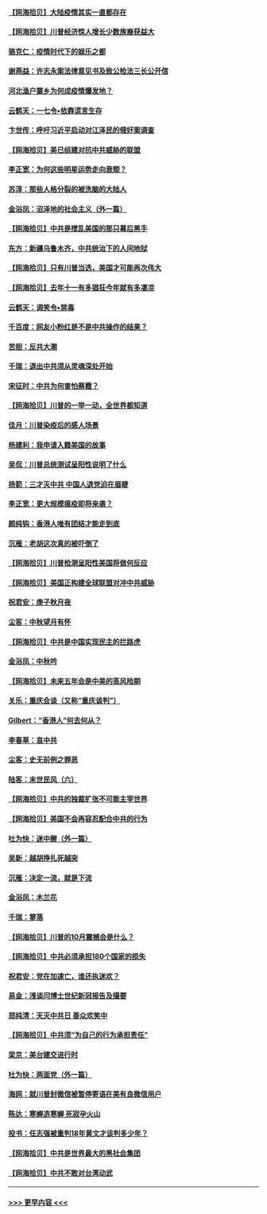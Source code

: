 #### [【网海拾贝】大陆疫情其实一直都存在](../pages/nsc993/n12473948.md?t=10150702) 
#### [【网海拾贝】川普经济惊人增长少数族裔获益大](../pages/nsc993/n12471565.md?t=10150702) 
#### [骆克仁：疫情时代下的娱乐之都](../pages/nsc993/n12471312.md?t=10150702) 
#### [谢燕益：许志永案法律意见书及致公检法三长公开信](../pages/nsc993/n12470870.md?t=10150702) 
#### [河北渔户寨乡为何成疫情爆发地？](../pages/nsc993/n12464936.md?t=10150702) 
#### [云鹤天：一七令▪依靠谎言生存](../pages/nsc993/n12470034.md?t=10150702) 
#### [卞世传：呼吁习近平启动对江泽民的俄奸案调查](../pages/nsc993/n12469722.md?t=10150702) 
#### [【网海拾贝】美已组建对抗中共威胁的联盟](../pages/nsc993/n12469018.md?t=10150702) 
#### [李正宽：为何这些明星运势走向衰颓？](../pages/nsc993/n12468730.md?t=10150702) 
#### [苏淳：那些人格分裂的被洗脑的大陆人](../pages/nsc993/n12467858.md?t=10150702) 
#### [金浴凤：沼泽地的社会主义（外一篇）](../pages/nsc993/n12467792.md?t=10150702) 
#### [【网海拾贝】中共是搅乱美国的那只幕后黑手](../pages/nsc993/n12467700.md?t=10150702) 
#### [东方：新疆乌鲁木齐，中共统治下的人间地狱](../pages/nsc993/n12466075.md?t=10150702) 
#### [【网海拾贝】只有川普当选，美国才可能再次伟大](../pages/nsc993/n12466013.md?t=10150702) 
#### [【网海拾贝】去年十一有多猖狂今年就有多凄凉](../pages/nsc993/n12463649.md?t=10150702) 
#### [云鹤天：调笑令▪禁毒](../pages/nsc993/n12462975.md?t=10150702) 
#### [千百度：网友小粉红是不是中共操作的结果？](../pages/nsc993/n12461025.md?t=10150702) 
#### [苦胆：反共大潮](../pages/nsc993/n12459469.md?t=10150702) 
#### [千瑞：退出中共须从灵魂深处开始](../pages/nsc993/n12459437.md?t=10150702) 
#### [宋征时：中共为何害怕蔡霞？](../pages/nsc993/n12459097.md?t=10150702) 
#### [【网海拾贝】川普的一举一动，全世界都知道](../pages/nsc993/n12458825.md?t=10150702) 
#### [佳月：川普染疫后的感人场景](../pages/nsc993/n12456994.md?t=10150702) 
#### [杨建利：我申请入籍美国的故事](../pages/nsc993/n12455635.md?t=10150702) 
#### [吴侃：川普总统测试呈阳性说明了什么](../pages/nsc993/n12451869.md?t=10150702) 
#### [扬箭：三才灭中共 中国人退党迫在眉睫](../pages/nsc993/n12451842.md?t=10150702) 
#### [李正宽：更大规模瘟疫即将来袭？](../pages/nsc993/n12451455.md?t=10150702) 
#### [颜纯钩：香港人唯有团结才能走到底](../pages/nsc993/n12450870.md?t=10150702) 
#### [沉雁：老胡这次真的被吓倒了](../pages/nsc993/n12449796.md?t=10150702) 
#### [【网海拾贝】川普检测呈阳性美国将做何反应](../pages/nsc993/n12449042.md?t=10150702) 
#### [【网海拾贝】美国正构建全球联盟对冲中共威胁](../pages/nsc993/n12446580.md?t=10150702) 
#### [祝君安：庚子秋月夜](../pages/nsc993/n12445870.md?t=10150702) 
#### [尘客：中秋望月有怀](../pages/nsc993/n12444632.md?t=10150702) 
#### [【网海拾贝】中共是中国实现民主的拦路虎](../pages/nsc993/n12443573.md?t=10150702) 
#### [金浴凤：中秋吟](../pages/nsc993/n12441773.md?t=10150702) 
#### [【网海拾贝】未来五年会是中美的高风险期](../pages/nsc993/n12440760.md?t=10150702) 
#### [关乐：重庆会谈（又称“重庆谈判”）](../pages/nsc993/n12437525.md?t=10150702) 
#### [Gilbert：“香港人”何去何从？](../pages/nsc993/n12435894.md?t=10150702) 
#### [李春草：哀中共](../pages/nsc993/n12435874.md?t=10150702) 
#### [尘客：史无前例之罪恶](../pages/nsc993/n12435762.md?t=10150702) 
#### [陆客：末世民风（六）](../pages/nsc993/n12435354.md?t=10150702) 
#### [【网海拾贝】中共的独裁扩张不可能主宰世界](../pages/nsc993/n12435151.md?t=10150702) 
#### [【网海拾贝】美国不会再容忍配合中共的行为](../pages/nsc993/n12433808.md?t=10150702) 
#### [吐为快：迷中醒（外一篇）](../pages/nsc993/n12433585.md?t=10150702) 
#### [吴新：越胡挣扎死越突](../pages/nsc993/n12433562.md?t=10150702) 
#### [沉雁：决定一流，就是下流](../pages/nsc993/n12432128.md?t=10150702) 
#### [金浴凤：木兰花](../pages/nsc993/n12432124.md?t=10150702) 
#### [千瑞：寥落](../pages/nsc993/n12432071.md?t=10150702) 
#### [【网海拾贝】川普的10月震撼会是什么？](../pages/nsc993/n12431624.md?t=10150702) 
#### [【网海拾贝】中共必须承担180个国家的损失](../pages/nsc993/n12428893.md?t=10150702) 
#### [祝君安：党在加速亡，谁还执迷欢？](../pages/nsc993/n12428652.md?t=10150702) 
#### [易金：浅谈闫博士世纪新冠报告及撮要](../pages/nsc993/n12426822.md?t=10150702) 
#### [郑纯清：天灭中共日 善众欢笑中](../pages/nsc993/n12426784.md?t=10150702) 
#### [【网海拾贝】中共须“为自己的行为承担责任”](../pages/nsc993/n12426067.md?t=10150702) 
#### [梁京：美台建交进行时](../pages/nsc993/n12424066.md?t=10150702) 
#### [吐为快：两面党（外一篇）](../pages/nsc993/n12424043.md?t=10150702) 
#### [海网：就川普封微信被暂停寄语在美有良微信用户](../pages/nsc993/n12424021.md?t=10150702) 
#### [陈达：寒蝉造寒蝉 死寂孕火山](../pages/nsc993/n12423958.md?t=10150702) 
#### [投书：任志强被重判18年黄文才该判多少年？](../pages/nsc993/n12423672.md?t=10150702) 
#### [【网海拾贝】中共是世界最大的黑社会集团](../pages/nsc993/n12423543.md?t=10150702) 
#### [【网海拾贝】中共不敢对台湾动武](../pages/nsc993/n12421418.md?t=10150702) 

----
#### [ >>> 更早内容 <<< ](../indexes/nsc993-earlier.md)
